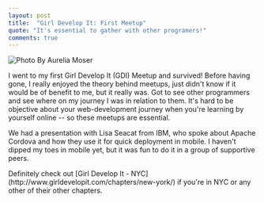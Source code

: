 ```yaml
---
layout: post
title:  "Girl Develop It: First Meetup"
quote: "It's essential to gather with other programers!"
comments: true
---
```

![Photo By Aurelia Moser](/assets/gdi.jpg "Girl Develop It Meetup")


I went to my first Girl Develop It (GDI) Meetup and survived! Before having gone, I really enjoyed the theory behind meetups, just didn't know if it would be of benefit to me, but it really was. Got to see other programmers and see where on my journey I was in relation to them. It's hard to be objective about your web-development journey when you're learning by yourself online -- so  these meetups are essential. 
<p>
We had a presentation with Lisa Seacat from IBM, who spoke about Apache Cordova and how they use it for quick deployment in mobile. I haven't dipped my toes in mobile yet, but it was fun to do it in a group of supportive peers.
<p>
	Definitely check out [Girl Develop It - NYC](http://www.girldevelopit.com/chapters/new-york/) if you're in NYC or any other of their other chapters. 